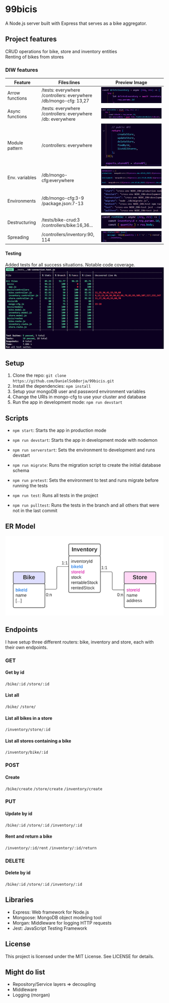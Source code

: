 # 99bicis

A Node.js server built with Express that serves as a bike aggregator.

## Project features

CRUD operations for bike, store and inventory entities</br>
Renting of bikes from stores

### DIW features

| **Feature**     | **Files:lines**                                                           | **Preview Image**                                                                          |
| --------------- | ------------------------------------------------------------------------- | ------------------------------------------------------------------------------------------ |
| Arrow functions | /tests: everywhere</br> /controllers: everywhere<br/>/db/mongo-cfg: 13,27 | ![Arrow function. Could not load image](/img/arrow-function.png?raw=true 'Arrow function') |
| Async functions | /tests: everywhere<br/>/controllers: everywhere<br/>/db: everywhere       | ![Async function. Could not load image](/img/async-function.png?raw=true 'Async function') |
| Module pattern  | /controllers: everywhere                                                  | ![Module pattern. Could not load image](/img/module-pattern.png?raw=true 'Module Pattern') |
| Env. variables  | /db/mongo-cfg:everywhere                                                  | ![Env. Variables. Could not load image](/img/env-variables.png?raw=true 'Env. Variables')  |
| Environments    | /db/mongo-cfg:3-9<br/>/package.json:7-13                                  | ![Environments. Could not load image](/img/environments.png?raw=true 'Environments')       |
| Destructuring   | /tests/bike-crud:3</br>/controllers/bike:16,36...                         | ![Destructuring. Could not load image](/img/destructuring.png?raw=true 'Destructuring')    |
| Spreading       | /controllers/inventory:90, 114                                            | ![Spreading. Could not load image](/img/spreading.png?raw=true 'Spreading')                |

#### Testing

Added tests for all success situations. Notable code coverage.
![Testing. Could not load image](/img/code-coverage.PNG?raw=true 'Code coverage')

## Setup

1. Clone the repo: `git clone https://github.com/DanielSobBorja/99bicis.git`
2. Install the dependencies: `npm install`
3. Setup your mongoDB user and password environment variables
4. Change the URIs in mongo-cfg to use your cluster and database
5. Run the app in development mode: `npm run devstart`

## Scripts

-   `npm start`: Starts the app in production mode

-   `npm run devstart`: Starts the app in development mode with nodemon

-   `npm run serverstart`: Sets the environment to development and runs devstart

-   `npm run migrate`: Runs the migration script to create the initial database schema

-   `npm run pretest`: Sets the environment to test and runs migrate before running the tests

-   `npm run test`: Runs all tests in the project

-   `npm run pulltest`: Runs the tests in the branch and all others that were not in the last commit

## ER Model

![ER Model. Could not load image](ERdiagram.png?raw=true 'ER Model')

## Endpoints

I have setup three different routers: bike, inventory and store, each with their own endpoints.

### GET

#### Get by id

`/bike/:id`
`/store/:id`

#### List all

`/bike/`
`/store/`

#### List all bikes in a store

`/inventory/store/:id`

#### List all stores containing a bike

`/inventory/bike/:id`

### POST

#### Create

`/bike/create`
`/store/create`
`/inventory/create`

### PUT

#### Update by id

`/bike/:id`
`/store/:id`
`/inventory/:id`

#### Rent and return a bike

`/inventory/:id/rent`
`/inventory/:id/return`

### DELETE

#### Delete by id

`/bike/:id`
`/store/:id`
`/inventory/:id`

## Libraries

-   Express: Web framework for Node.js
-   Mongoose: MongoDB object modeling tool
-   Morgan: Middleware for logging HTTP requests
-   Jest: JavaScript Testing Framework

## License

This project is licensed under the MIT License. See LICENSE for details.

## Might do list

-   Repository/Service layers => decoupling
-   Middleware
-   Logging (morgan)
